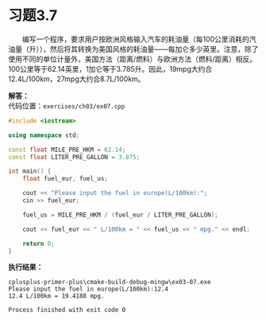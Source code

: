 # 习题3.7

&emsp;&emsp;编写一个程序，要求用户按欧洲风格输入汽车的耗油量（每100公里消耗的汽油量（升）），然后将其转换为美国风格的耗油量——每加仑多少英里。注意，除了使用不同的单位计量外，美国方法（距离/燃料）与欧洲方法（燃料/距离）相反。100公里等于62.14英里，1加仑等于3.785升。因此，19mpg大约合12.4L/100km，27mpg大约合8.7L/100km。

**解答：**  
代码位置：`exercises/ch03/ex07.cpp`
```c++
#include <iostream>

using namespace std;

const float MILE_PRE_HKM = 62.14;
const float LITER_PRE_GALLON = 3.875;

int main() {
    float fuel_eur, fuel_us;

    cout << "Please input the fuel in europe(L/100km):";
    cin >> fuel_eur;

    fuel_us = MILE_PRE_HKM / (fuel_eur / LITER_PRE_GALLON);

    cout << fuel_eur << " L/100km = " << fuel_us << " mpg." << endl;

    return 0;
}
```

**执行结果：**
```
cplusplus-primer-plus\cmake-build-debug-mingw\ex03-07.exe
Please input the fuel in europe(L/100km):12.4
12.4 L/100km = 19.4188 mpg.

Process finished with exit code 0
```